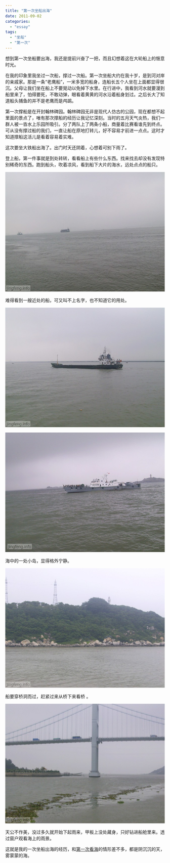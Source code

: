 ```yaml
---
title: "第一次坐船出海"
date: 2011-09-02
categories: 
  - "essay"
tags: 
  - "坐船"
  - "第一次"
---
```


想到第一次坐船要出海，我还是提前兴奋了一把，而且幻想着这在大轮船上的惬意时光。

在我的印象里我坐过一次船，撑过一次船。第一次坐船大约在我十岁，是到河对岸的亲戚家。那是一条“老鹰船”，一米多宽的船身，连船长五个人坐在上面都显得很沉。父母让我们坐在船上不要晃动以免掉下水里。在行进中，我看到河水就要漫到船里来了，怕得要死，不敢动弹，眼看着黄黄的河水沿着船身划过。之后长大了知道船头捕鱼的并不是老鹰而是鸬鹚。

第一次撑船是在开封翰林碑园。翰林碑园无非是现代人仿古的公园，现在都想不起里面的景点了，唯有那次撑船的经历让我记忆深刻。当时的五月天气炎热，我们一群人被一沓水上乐园所吸引。分了两队上了两条小船，商量着比赛看谁先到终点。可从没有撑过船的我们，一直让船在原地打转儿，好不容易才前进一点点。这时才知道撑船这活儿是看着容易着实难。

这次要坐大铁船出海了。出门时天还阴着，心想着可别下雨了。

登上船，第一件事就是到处转转，看看船上有些什么东西。找来找去却没有发现特别稀奇的东西。跑到船头，吹着凉风，看到船下大片的海水，远处点点的船只。

![出海](images/6200295976_b6f752ed41_z.jpg)

难得看到一艘近处的船，可又叫不上名字，也不知道它的用处。

![出海](images/6200299936_f4dbcdf1b8_z.jpg)

![出海](images/6199788981_dc8928e0cb_z.jpg)

海中的一处小岛，显得格外宁静。

![出海](images/6199786977_ff059ce451_z.jpg)

船要穿桥洞而过，赶紧过来从桥下来看桥 。

![出海](images/6200298066_7b846ac157_z.jpg)

天公不作美，没过多久就开始下起雨来，甲板上没处藏身，只好钻进船舱里来。透过窗户观看海上的雨景。

这就是我的一次坐船出海的经历，和[第一次看海](http://www.jfsay.com/archives/330.html "海盐高级中学教师招聘过程谈")的情形差不多，都是阴沉沉的天，雾蒙蒙的海。
